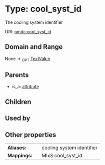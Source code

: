 
# Type: cool_syst_id


The cooling system identifier

URI: [nmdc:cool_syst_id](https://microbiomedata/meta/cool_syst_id)


## Domain and Range

None ->  <sub>OPT</sub> [TextValue](TextValue.md)

## Parents

 *  is_a: [attribute](attribute.md)

## Children


## Used by


## Other properties

|  |  |  |
| --- | --- | --- |
| **Aliases:** | | cooling system identifier |
| **Mappings:** | | MIxS:cool_syst_id |


